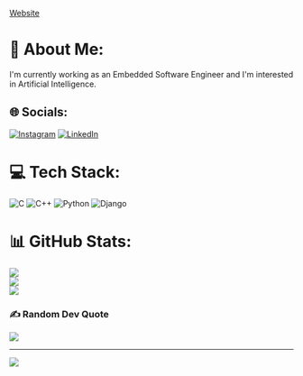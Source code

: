 [Website](https://tyler-macinnis.github.io/)

# 💫 About Me:
I'm currently working as an Embedded Software Engineer and I'm interested in Artificial Intelligence.


## 🌐 Socials:
[![Instagram](https://img.shields.io/badge/Instagram-%23E4405F.svg?logo=Instagram&logoColor=white)](https://instagram.com/https://www.instagram.com/tyler_macinnis1/) [![LinkedIn](https://img.shields.io/badge/LinkedIn-%230077B5.svg?logo=linkedin&logoColor=white)](https://linkedin.com/in/https://www.linkedin.com/in/tyler-macinnis-compsci/) 

# 💻 Tech Stack:
![C](https://img.shields.io/badge/c-%2300599C.svg?style=flat&logo=c&logoColor=white) ![C++](https://img.shields.io/badge/c++-%2300599C.svg?style=flat&logo=c%2B%2B&logoColor=white) ![Python](https://img.shields.io/badge/python-3670A0?style=flat&logo=python&logoColor=ffdd54) ![Django](https://img.shields.io/badge/django-%23092E20.svg?style=flat&logo=django&logoColor=white)
# 📊 GitHub Stats:
![](https://github-readme-stats.vercel.app/api?username=tyler-macinnis&theme=dark&hide_border=false&include_all_commits=true&count_private=false)<br/>
![](https://github-readme-streak-stats.herokuapp.com/?user=tyler-macinnis&theme=dark&hide_border=false)<br/>
![](https://github-readme-stats.vercel.app/api/top-langs/?username=tyler-macinnis&theme=dark&hide_border=false&include_all_commits=true&count_private=false&layout=compact)

### ✍️ Random Dev Quote
![](https://quotes-github-readme.vercel.app/api?type=vetical&theme=dark)

---
[![](https://visitcount.itsvg.in/api?id=tyler-macinnis&icon=1&color=7)](https://visitcount.itsvg.in)

<!-- Proudly created with GPRM ( https://gprm.itsvg.in ) -->
